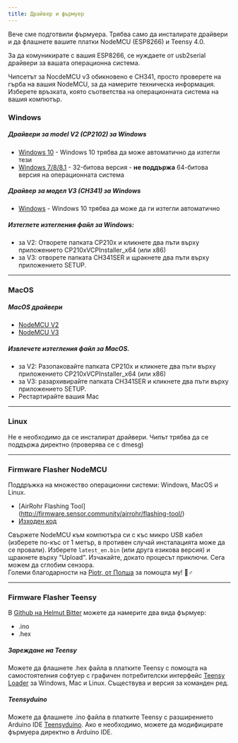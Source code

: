 ```yaml
---
title: Драйвер и фърмуер
---
```


Вече сме подготвили фърмуера. Трябва само да инсталирате драйвери и да флашнете вашите платки NodeMCU (ESP8266) и Teensy 4.0.

За да комуникирате с вашия ESP8266, се нуждаете от usb2serial драйвери за вашата операционна система.

Чипсетът за NocdeMCU v3 обикновено е CH341, просто проверете на гърба на вашия NodeMCU, за да намерите техническа информация. Изберете връзката, която съответства на операционната система на вашия компютър.

### Windows

##### Драйвери за model V2 (CP2102) за Windows
* [Windows 10](https://www.silabs.com/documents/public/software/CP210x_Universal_Windows_Driver.zip) - Windows 10 трябва да може автоматично да изтегли тези
* [Windows 7/8/8.1](https://www.silabs.com/documents/public/software/CP210x_Windows_Drivers.zip) - 32-битова версия - **не поддържа** 64-битова версия на операционната система

##### Драйвер за модел V3 (CH341) за Windows
* [Windows](http://www.wch.cn/downloads/file/5.html) - Windows 10 трябва да може да ги изтегли автоматично

##### Изтеглете изтегления файл за Windows:
* за V2: Отворете папката CP210x и кликнете два пъти върху приложението CP210xVCPInstaller_x64 (или x86)
* за V3: отворете папката CH341SER и щракнете два пъти върху приложението SETUP.

---

### MacOS

##### MacOS драйвери
* [NodeMCU V2](https://www.silabs.com/documents/public/software/Mac_OSX_VCP_Driver.zip )
* [NodeMCU V3](http://www.wch.cn/downloads/file/178.html)

##### Извлечете изтегления файл за MacOS.
* за V2: Разопаковайте папката CP210x и кликнете два пъти върху приложението CP210xVCPInstaller_x64 (или x86)
* за V3: разархивирайте папката CH341SER и кликнете два пъти върху приложението SETUP.
* Рестартирайте вашия Mac

---

### Linux
Не е необходимо да се инсталират драйвери. Чипът трябва да се поддържа директно (проверява се с dmesg)

---
### Firmware Flasher NodeMCU
Поддръжка на множество операционни системи: Windows, MacOS и Linux.

* [AirRohr Flashing Tool] (http://firmware.sensor.community/airrohr/flashing-tool/)
* [Изходен код](https://github.com/opendata-stuttgart/airrohr-firmware-flasher)

Свържете NodeMCU към компютъра си с къс микро USB кабел (изберете по-къс от 1 метър, в противен случай инсталацията може да се провали). Изберете `latest_en.bin` (или друга езикова версия) и щракнете върху "Upload".
Изчакайте, докато процесът приключи. Сега можем да сглобим сензора.
<br>
Големи благодарности на [Piotr, от Полша](https://dropbox.inf.re) за помощта му! 🙋♂️

---
### Firmware Flasher Teensy
В [Github на Helmut Bitter](https://github.comhbitterDNMStreemasterFirmware) можете да намерите два вида фърмуер:
* .ino
* .hex

##### Зареждане на Teensy
Можете да флашнете .hex файла в платките Teensy с помощта на самостоятелния софтуер с графичен потребителски интерфейс [Teensy Loader](https://www.pjrc.comteensyloader.html) за Windows, Mac и Linux.
Съществува и версия за команден ред.

##### Teensyduino
Можете да флашнете .ino файла в платките Teensy с разширението Arduino IDE [Teensyduino](https://www.pjrc.comteensyteensyduino.html).
Ако е необходимо, можете да модифицирате фърмуера директно в Arduino IDE.

